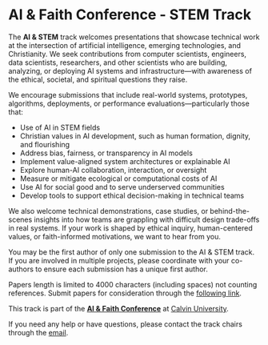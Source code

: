 # AI & Faith Conference - STEM Track

The **AI & STEM** track welcomes presentations that showcase technical work at the intersection of artificial intelligence, emerging technologies, and Christianity. We seek contributions from computer scientists, engineers, data scientists, researchers, and other scientists who are building, analyzing, or deploying AI systems and infrastructure—with awareness of the ethical, societal, and spiritual questions they raise.

We encourage submissions that include real-world systems, prototypes, algorithms, deployments, or performance evaluations—particularly those that:

* Use of AI in STEM fields
* Christian values in AI development, such as human formation, dignity, and flourishing
* Address bias, fairness, or transparency in AI models
* Implement value-aligned system architectures or explainable AI
* Explore human-AI collaboration, interaction, or oversight
* Measure or mitigate ecological or computational costs of AI
* Use AI for social good and to serve underserved communities
* Develop tools to support ethical decision-making in technical teams

We also welcome technical demonstrations, case studies, or behind-the-scenes insights into how teams are grappling with difficult design trade-offs in real systems. If your work is shaped by ethical inquiry, human-centered values, or faith-informed motivations, we want to hear from you.

You may be the first author of only one submission to the AI & STEM track. If you are involved in multiple projects, please coordinate with your co-authors to ensure each submission has a unique first author.

Papers length is limited to 4000 characters (including spaces) not counting references. Submit papers for consideration through the [following link](https://forms.office.com/r/LFtHSYhDZS).

This track is part of the <a href="https://calvin.edu/faith-and-technology" target="_blank">**AI &amp; Faith Conference**</a> at <a href="https://calvin.edu" target="_blank">Calvin University</a>.

If you need any help or have questions, please contact the track chairs through the [email](mailto:AI-STEM@calvin.edu).
